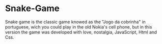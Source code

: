 # Snake-Game
Snake game is the classic game knowed as the "Jogo da cobrinha" in portuguese, wich you could play in the old Nokia's cell phone, but in this version the game was developed  with love, nostalgia, JavaScript, Html and Css.

